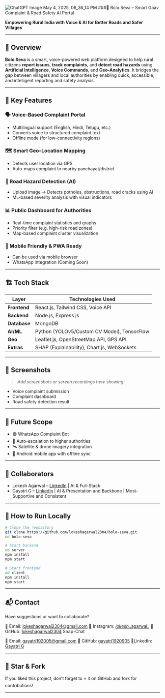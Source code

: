 ![ChatGPT Image May 4, 2025, 09_36_14 PM](https://github.com/user-attachments/assets/4f6865ca-df03-47a8-9b21-3a3576f6f2eb)
###🚀 Bolo Seva – Smart Gaav Complaint & Road Safety AI Portal

**Empowering Rural India with Voice & AI for Better Roads and Safer Villages**

---

## 📌 Overview

**Bolo Seva** is a smart, voice-powered web platform designed to help rural citizens **report issues**, **track complaints**, and **detect road hazards** using **Artificial Intelligence**, **Voice Commands**, and **Geo-Analytics**.
It bridges the gap between villagers and local authorities by enabling quick, accessible, and intelligent reporting and safety analysis.

---

## 🎯 Key Features

### 🗣️ Voice-Based Complaint Portal

* Multilingual support (English, Hindi, Telugu, etc.)
* Converts voice to structured complaint text
* Offline mode (for low-connectivity regions)

### 🗺️ Smart Geo-Location Mapping

* Detects user location via GPS
* Auto-maps complaint to nearby panchayat/district

### 📸 Road Hazard Detection (AI)

* Upload image → Detects potholes, obstructions, road cracks using AI
* ML-based severity analysis with visual indicators

### 📊 Public Dashboard for Authorities

* Real-time complaint statistics and graphs
* Priority filter (e.g. high-risk road zones)
* Map-based complaint cluster visualization

### 📱 Mobile Friendly & PWA Ready

* Can be used via mobile browser
* WhatsApp Integration (Coming Soon)

---

## 🏗️ Tech Stack

| Layer        | Technologies Used                           |
| ------------ | ------------------------------------------- |
| **Frontend** | React.js, Tailwind CSS, Voice API           |
| **Backend**  | Node.js, Express.js                         |
| **Database** | MongoDB                                     |
| **AI/ML**    | Python (YOLOv5/Custom CV Model), TensorFlow |
| **Geo**      | Leaflet.js, OpenStreetMap API, GPS API      |
| **Extras**   | SHAP (Explainability), Chart.js, WebSockets |

---

## 📸 Screenshots

> *Add screenshots or screen recordings here showing:*

* Voice complaint submission
* Complaint dashboard
* Road safety detection result

---

## 🧠 Future Scope

* 🟢 WhatsApp Complaint Bot
* 🔁 Auto-escalation to higher authorities
* 🛰️ Satellite & drone imagery integration
* 📱 Android mobile app with offline sync

---

## 🤝 Collaborators

* Lokesh Agarwal – [LinkedIn](https://www.linkedin.com/in/lokeshagarwal2304) | AI & Full-Stack
* Gayatri G – [LinkedIn](https://www.linkedin.com/in/g-gayatri192005) | AI & Presentation and Backbone | Most-Supportive and Consistent

---

## 🧾 How to Run Locally

```bash
# Clone the repository
git clone https://github.com/lokeshagarwal2304/bolo-seva.git
cd bolo-seva

# Start backend
cd server
npm install
npm start

# Start frontend
cd client
npm install
npm start
```

---

## 📬 Contact

Have suggestions or want to collaborate?

📧 Email: [lokeshagarwal2304@gmail.com](mailto:lokeshagarwal2304@gmail.com)
📱 Instagram: [*lokesh.*.agarwal\_](https://instagram.com/_lokesh._.agarwal_)
🔗 GitHub: [lokeshagarwal2304](https://github.com/lokeshagarwal2304)
Snap-Chat

📧 Email: [gayatri192005@gmail.com](mailto:gayatri192005@gmail.com)
🔗 GitHub: [gayatri1920905](https://github.com/gayatri192005)
📱LinkedIn: [Gayatri G](https://www.linkedin.com/in/g-gayatri192005/)

---

## 🌟 Star & Fork

If you liked this project, don’t forget to ⭐ it on GitHub and fork for contributions!

---

